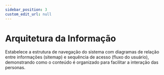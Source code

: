 ```yaml
---
sidebar_position: 3
custom_edit_url: null
---
```


# Arquitetura da Informação

Estabelece a estrutura de navegação do sistema com diagramas de relação entre informações (sitemap) e sequência de acesso (fluxo do usuário), demonstrando como o conteúdo é organizado para facilitar a interação das personas.

